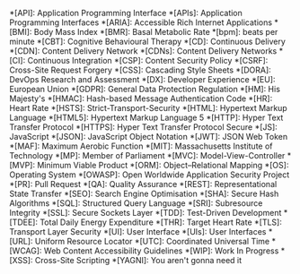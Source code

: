 *[API]: Application Programming Interface
*[APIs]: Application Programming Interfaces
*[ARIA]: Accessible Rich Internet Applications
*[BMI]: Body Mass Index
*[BMR]: Basal Metabolic Rate
*[bpm]: beats per minute
*[CBT]: Cognitive Behavioural Therapy
*[CD]: Continuous Delivery
*[CDN]: Content Delivery Network
*[CDNs]: Content Delivery Networks
*[CI]: Continuous Integration
*[CSP]: Content Security Policy
*[CSRF]: Cross-Site Request Forgery
*[CSS]: Cascading Style Sheets
*[DORA]: DevOps Research and Assessment
*[DX]: Developer Experience
*[EU]: European Union
*[GDPR]: General Data Protection Regulation
*[HM]: His Majesty's
*[HMAC]: Hash-based Message Authentication Code
*[HR]: Heart Rate
*[HSTS]: Strict-Transport-Security
*[HTML]: Hypertext Markup Language
*[HTML5]: Hypertext Markup Language 5
*[HTTP]: Hyper Text Transfer Protocol
*[HTTPS]: Hyper Text Transfer Protocol Secure
*[JS]: JavaScript
*[JSON]: JavaScript Object Notation
*[JWT]: JSON Web Token
*[MAF]: Maximum Aerobic Function
*[MIT]: Massachusetts Institute of Technology
*[MP]: Member of Parliament
*[MVC]: Model-View-Controller
*[MVP]: Minimum Viable Product
*[ORM]: Object–Relational Mapping
*[OS]: Operating System
*[OWASP]: Open Worldwide Application Security Project
*[PR]: Pull Request
*[QA]: Quality Assurance
*[REST]: Representational State Transfer
*[SEO]: Search Engine Optimisation
*[SHA]: Secure Hash Algorithms
*[SQL]: Structured Query Language
*[SRI]: Subresource Integrity
*[SSL]: Secure Sockets Layer
*[TDD]: Test-Driven Development
*[TDEE]: Total Daily Energy Expenditure
*[THR]: Target Heart Rate
*[TLS]: Transport Layer Security
*[UI]: User Interface
*[UIs]: User Interfaces
*[URL]: Uniform Resource Locator
*[UTC]: Coordinated Universal Time
*[WCAG]: Web Content Accessibility Guidelines
*[WIP]: Work In Progress
*[XSS]: Cross-Site Scripting
*[YAGNI]: You aren't gonna need it